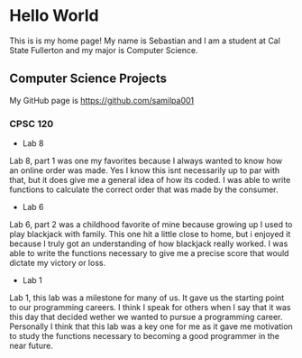 # Hello World

This is is my home page! My name is Sebastian and I am a student at Cal State Fullerton and my major is Computer Science.

## Computer Science Projects

My GitHub page is https://github.com/samilpa001

### CPSC 120

* Lab 8

Lab 8, part 1 was one my favorites because I always wanted to know how an online order was made. Yes I know this isnt necessarily up to par with that, but it does give me a general idea of how its coded. I was able to write functions to calculate the correct order that was made by the consumer.

* Lab 6

Lab 6, part 2 was a childhood favorite of mine because growing up I used to play blackjack with family. This one hit a little close to home, but i enjoyed it because I truly got an understanding of how blackjack really worked. I was able to write the functions necessary to give me a precise score that would dictate my victory or loss.

* Lab 1

Lab 1, this lab was a milestone for many of us. It gave us the starting point to our programming careers. I think I speak for others when I say that it was this day that decided wether we wanted to pursue a programming career. Personally I think that this lab was a key one for me as it gave me motivation to study the functions necessary to becoming a good programmer in the near future.